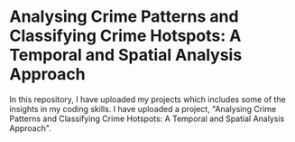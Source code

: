 # Analysing Crime Patterns and Classifying Crime Hotspots: A Temporal and Spatial Analysis Approach
In this repository, I have uploaded my projects which includes some of the insights in my coding skills. I have uploaded a project, "Analysing Crime Patterns and Classifying Crime Hotspots: A Temporal and Spatial Analysis Approach".
